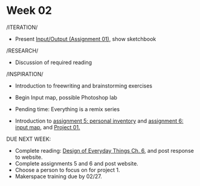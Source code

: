 # Week 02

/ITERATION/
* Present [Input/Output (Assignment 01),](constant_inputoutput.md) show sketchbook

/RESEARCH/
* Discussion of required reading 

/INSPIRATION/
* Introduction to freewriting and brainstorming exercises
* Begin Input map, possible Photoshop lab
* Pending time: Everything is a remix series

* Introduction to [assignment 5: personal inventory](personal_inventory.md) and [assignment 6: input map](input_map.md), and [Project 01.](creative_process.md) 

DUE NEXT WEEK: 
* Complete reading: [Design of Everyday Things Ch. 6](https://getit.library.nyu.edu/go/9468608), and post response to website. 
* Complete assignments 5 and 6 and post website. 
* Choose a person to focus on for project 1. 
* Makerspace training due by 02/27.

